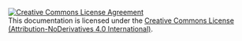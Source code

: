 <a rel="license" href="http://creativecommons.org/licenses/by-nd/4.0/"><img alt="Creative Commons License Agreement" style="border-width:0" src="http://i.creativecommons.org/l/by-nd/4.0/88x31.png" /></a><br /><span xmlns:dct="http://purl.org/dc/terms/" property="dct:title">This documentation</span> is licensed under the <a rel="license" href="http://creativecommons.org/licenses/by-nd/4.0/">Creative Commons License (Attribution-NoDerivatives 4.0 International)</a>.